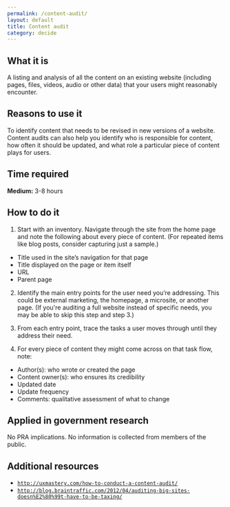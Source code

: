```yaml
---
permalink: /content-audit/
layout: default
title: Content audit
category: decide
---
```


## What it is

A listing and analysis of all the content on an existing website (including pages, files, videos, audio or other data) that your users might reasonably encounter.

## Reasons to use it

To identify content that needs to be revised in new versions of a website. Content audits can also help you identify who is responsible for content, how often it should be updated, and what role a particular piece of content plays for users.

## Time required

**Medium:** 3-8 hours

## How to do it

1. Start with an inventory. Navigate through the site from the home page and note the following about every piece of content. (For repeated items like blog posts, consider capturing just a sample.)
 - Title used in the site’s navigation for that page
 - Title displayed on the page or item itself
 - URL
 - Parent page

2. Identify the main entry points for the user need you’re addressing. This could be external marketing, the homepage, a microsite, or another page. (If you're auditing a full website instead of specific needs, you may be able to skip this step and step 3.)

3. From each entry point, trace the tasks a user moves through until they address their need.

4. For every piece of content they might come across on that task flow, note:
 - Author(s): who wrote or created the page
 - Content owner(s): who ensures its credibility
 - Updated date
 - Update frequency
 - Comments: qualitative assessment of what to change

## Applied in government research

No PRA implications. No information is collected from members of the public.

## Additional resources
- [`http://uxmastery.com/how-to-conduct-a-content-audit/`](http://uxmastery.com/how-to-conduct-a-content-audit/)
- [`http://blog.braintraffic.com/2012/04/auditing-big-sites-doesn%E2%80%99t-have-to-be-taxing/`](http://blog.braintraffic.com/2012/04/auditing-big-sites-doesn%E2%80%99t-have-to-be-taxing/)
